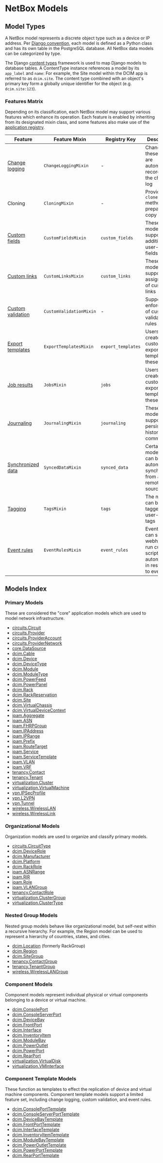 # NetBox Models

## Model Types

A NetBox model represents a discrete object type such as a device or IP address. Per [Django convention](https://docs.djangoproject.com/en/stable/topics/db/models/), each model is defined as a Python class and has its own table in the PostgreSQL database. All NetBox data models can be categorized by type.

The Django [content types](https://docs.djangoproject.com/en/stable/ref/contrib/contenttypes/) framework is used to map Django models to database tables. A ContentType instance references a model by its `app_label` and `name`: For example, the Site model within the DCIM app is referred to as `dcim.site`. The content type combined with an object's primary key form a globally unique identifier for the object (e.g. `dcim.site:123`).

### Features Matrix

Depending on its classification, each NetBox model may support various features which enhance its operation. Each feature is enabled by inheriting from its designated mixin class, and some features also make use of the [application registry](./application-registry.md#model_features).

| Feature                                                    | Feature Mixin           | Registry Key       | Description                                                                             |
|------------------------------------------------------------|-------------------------|--------------------|-----------------------------------------------------------------------------------------|
| [Change logging](../features/change-logging.md)            | `ChangeLoggingMixin`    | -                  | Changes to these objects are automatically recorded in the change log                   |
| Cloning                                                    | `CloningMixin`          | -                  | Provides the `clone()` method to prepare a copy                                         |
| [Custom fields](../customization/custom-fields.md)         | `CustomFieldsMixin`     | `custom_fields`    | These models support the addition of user-defined fields                                |
| [Custom links](../customization/custom-links.md)           | `CustomLinksMixin`      | `custom_links`     | These models support the assignment of custom links                                     |
| [Custom validation](../customization/custom-validation.md) | `CustomValidationMixin` | -                  | Supports the enforcement of custom validation rules                                     |
| [Export templates](../customization/export-templates.md)   | `ExportTemplatesMixin`  | `export_templates` | Users can create custom export templates for these models                               |
| [Job results](../features/background-jobs.md)              | `JobsMixin`             | `jobs`             | Users can create custom export templates for these models                               |
| [Journaling](../features/journaling.md)                    | `JournalingMixin`       | `journaling`       | These models support persistent historical commentary                                   |
| [Synchronized data](../integrations/synchronized-data.md)  | `SyncedDataMixin`       | `synced_data`      | Certain model data can be automatically synchronized from a remote data source          |
| [Tagging](../models/extras/tag.md)                         | `TagsMixin`             | `tags`             | The models can be tagged with user-defined tags                                         |
| [Event rules](../features/event-rules.md)                  | `EventRulesMixin`       | `event_rules`      | Event rules can send webhooks or run custom scripts automatically in response to events |

## Models Index

### Primary Models

These are considered the "core" application models which are used to model network infrastructure.

* [circuits.Circuit](../models/circuits/circuit.md)
* [circuits.Provider](../models/circuits/provider.md)
* [circuits.ProviderAccount](../models/circuits/provideraccount.md)
* [circuits.ProviderNetwork](../models/circuits/providernetwork.md)
* [core.DataSource](../models/core/datasource.md)
* [dcim.Cable](../models/dcim/cable.md)
* [dcim.Device](../models/dcim/device.md)
* [dcim.DeviceType](../models/dcim/devicetype.md)
* [dcim.Module](../models/dcim/module.md)
* [dcim.ModuleType](../models/dcim/moduletype.md)
* [dcim.PowerFeed](../models/dcim/powerfeed.md)
* [dcim.PowerPanel](../models/dcim/powerpanel.md)
* [dcim.Rack](../models/dcim/rack.md)
* [dcim.RackReservation](../models/dcim/rackreservation.md)
* [dcim.Site](../models/dcim/site.md)
* [dcim.VirtualChassis](../models/dcim/virtualchassis.md)
* [dcim.VirtualDeviceContext](../models/dcim/virtualdevicecontext.md)
* [ipam.Aggregate](../models/ipam/aggregate.md)
* [ipam.ASN](../models/ipam/asn.md)
* [ipam.FHRPGroup](../models/ipam/fhrpgroup.md)
* [ipam.IPAddress](../models/ipam/ipaddress.md)
* [ipam.IPRange](../models/ipam/iprange.md)
* [ipam.Prefix](../models/ipam/prefix.md)
* [ipam.RouteTarget](../models/ipam/routetarget.md)
* [ipam.Service](../models/ipam/service.md)
* [ipam.ServiceTemplate](../models/ipam/servicetemplate.md)
* [ipam.VLAN](../models/ipam/vlan.md)
* [ipam.VRF](../models/ipam/vrf.md)
* [tenancy.Contact](../models/tenancy/contact.md)
* [tenancy.Tenant](../models/tenancy/tenant.md)
* [virtualization.Cluster](../models/virtualization/cluster.md)
* [virtualization.VirtualMachine](../models/virtualization/virtualmachine.md)
* [vpn.IPSecProfile](../models/vpn/ipsecprofile.md)
* [vpn.L2VPN](../models/vpn/l2vpn.md)
* [vpn.Tunnel](../models/vpn/tunnel.md)
* [wireless.WirelessLAN](../models/wireless/wirelesslan.md)
* [wireless.WirelessLink](../models/wireless/wirelesslink.md)

### Organizational Models

Organization models are used to organize and classify primary models.

* [circuits.CircuitType](../models/circuits/circuittype.md)
* [dcim.DeviceRole](../models/dcim/devicerole.md)
* [dcim.Manufacturer](../models/dcim/manufacturer.md)
* [dcim.Platform](../models/dcim/platform.md)
* [dcim.RackRole](../models/dcim/rackrole.md)
* [ipam.ASNRange](../models/ipam/asnrange.md)
* [ipam.RIR](../models/ipam/rir.md)
* [ipam.Role](../models/ipam/role.md)
* [ipam.VLANGroup](../models/ipam/vlangroup.md)
* [tenancy.ContactRole](../models/tenancy/contactrole.md)
* [virtualization.ClusterGroup](../models/virtualization/clustergroup.md)
* [virtualization.ClusterType](../models/virtualization/clustertype.md)

### Nested Group Models

Nested group models behave like organizational model, but self-nest within a recursive hierarchy. For example, the Region model can be used to represent a hierarchy of countries, states, and cities.

* [dcim.Location](../models/dcim/location.md) (formerly RackGroup)
* [dcim.Region](../models/dcim/region.md)
* [dcim.SiteGroup](../models/dcim/sitegroup.md)
* [tenancy.ContactGroup](../models/tenancy/contactgroup.md)
* [tenancy.TenantGroup](../models/tenancy/tenantgroup.md)
* [wireless.WirelessLANGroup](../models/wireless/wirelesslangroup.md)

### Component Models

Component models represent individual physical or virtual components belonging to a device or virtual machine.

* [dcim.ConsolePort](../models/dcim/consoleport.md)
* [dcim.ConsoleServerPort](../models/dcim/consoleserverport.md)
* [dcim.DeviceBay](../models/dcim/devicebay.md)
* [dcim.FrontPort](../models/dcim/frontport.md)
* [dcim.Interface](../models/dcim/interface.md)
* [dcim.InventoryItem](../models/dcim/inventoryitem.md)
* [dcim.ModuleBay](../models/dcim/modulebay.md)
* [dcim.PowerOutlet](../models/dcim/poweroutlet.md)
* [dcim.PowerPort](../models/dcim/powerport.md)
* [dcim.RearPort](../models/dcim/rearport.md)
* [virtualization.VirtualDisk](../models/virtualization/virtualdisk.md)
* [virtualization.VMInterface](../models/virtualization/vminterface.md)

### Component Template Models

These function as templates to effect the replication of device and virtual machine components. Component template models support a limited feature set, including change logging, custom validation, and event rules.

* [dcim.ConsolePortTemplate](../models/dcim/consoleporttemplate.md)
* [dcim.ConsoleServerPortTemplate](../models/dcim/consoleserverporttemplate.md)
* [dcim.DeviceBayTemplate](../models/dcim/devicebaytemplate.md)
* [dcim.FrontPortTemplate](../models/dcim/frontporttemplate.md)
* [dcim.InterfaceTemplate](../models/dcim/interfacetemplate.md)
* [dcim.InventoryItemTemplate](../models/dcim/inventoryitemtemplate.md)
* [dcim.ModuleBayTemplate](../models/dcim/modulebaytemplate.md)
* [dcim.PowerOutletTemplate](../models/dcim/poweroutlettemplate.md)
* [dcim.PowerPortTemplate](../models/dcim/powerporttemplate.md)
* [dcim.RearPortTemplate](../models/dcim/rearporttemplate.md)
